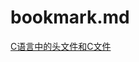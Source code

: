 # bookmark.md
[C语言中的头文件和C文件](https://blog.csdn.net/u012983538/article/details/37601287)

[](hello#gdgdg)

